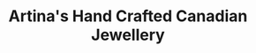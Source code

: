 ---
title: "Artina's Hand Crafted Canadian Jewellery"
url: /vancouver/artinas-hand-crafted-canadian-jewellery/
shop: boutique
---
